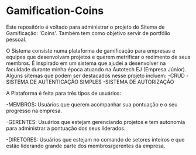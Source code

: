 # Gamification-Coins
 Este repositório é voltado para administrar o projeto do Sitema de Gamificação: 'Coins'. Também tem como objetivo servir de portfólio pessoal.

 O Sistema consiste numa plataforma de gamificação para empresas e equipes que desenvolvam projetos e querem metrificar o redimento de seus membros. É inspirado em um sistema que ajudei a desenvolver na faculdade durante minha época atuando na Autotech EJ (Empresa Júnior).
 Alguns sitemas que podem ser destacados nesse projeto incluem:
 -CRUD
 -SISTEMA DE AUTENTICAÇÃO SIMPLES
 -SISTEMA DE AUTORIZAÇÃO

 A Plataforma é feita para três tipos de usuários:

 -MEMBROS: Usuários que querem acompanhar sua pontuação e o seu progresso na empresa.
 
 -GERENTES: Usuários que estejam gerenciando projetos e tem autonomia para administrar a pontuação dos seus liderados.
 
 -DIRETORES: Usuários que estejam no comando de setores inteiros e que estão liderando grande parte dos membros/gerentes da empresa.

 
